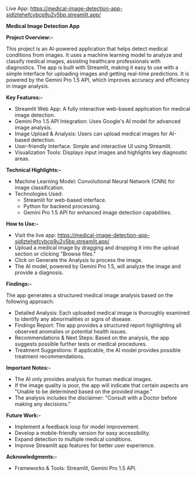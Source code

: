 Live App: https://medical-image-detection-app-sjdlztehefcybcp9u2v5bp.streamlit.app/

**Medical Image Detection App**

**Project Overview:-**

This project is an AI-powered application that helps detect medical conditions from images. It uses a machine learning model to analyze and classify medical images, assisting healthcare professionals with diagnostics. The app is built with Streamlit, making it easy to use with a simple interface for uploading images and getting real-time predictions. It is powered by the Gemini Pro 1.5 API, which improves accuracy and efficiency in image analysis.

**Key Features:-**
- Streamlit Web App: A fully interactive web-based application for medical image detection.
- Gemini Pro 1.5 API Integration: Uses Google's AI model for advanced image analysis.
- Image Upload & Analysis: Users can upload medical images for AI-based detection.
- User-friendly Interface: Simple and interactive UI using Streamlit.
- Visualization Tools: Displays input images and highlights key diagnostic areas.

**Technical Highlights:-**
- Machine Learning Model: Convolutional Neural Network (CNN) for image classification.
- Technologies Used:
  - Streamlit for web-based interface.
  - Python for backend processing.
  - Gemini Pro 1.5 API for enhanced image detection capabilities.
 
**How to Use:-**
- Visit the live app: https://medical-image-detection-app-sjdlztehefcybcp9u2v5bp.streamlit.app/
- Upload a medical image by dragging and dropping it into the upload section or clicking "Browse files."
- Click on Generate the Analysis to process the image.
- The AI model, powered by Gemini Pro 1.5, will analyze the image and provide a diagnosis.

**Findings:-**

The app generates a structured medical image analysis based on the following approach:
- Detailed Analysis: Each uploaded medical image is thoroughly examined to identify any abnormalities or signs of disease.
- Findings Report: The app provides a structured report highlighting all observed anomalies or potential health issues.
- Recommendations & Next Steps: Based on the analysis, the app suggests possible further tests or medical procedures.
- Treatment Suggestions: If applicable, the AI model provides possible treatment recommendations.

**Important Notes:-**
- The AI only provides analysis for human medical images.
- If the image quality is poor, the app will indicate that certain aspects are "Unable to be determined based on the provided image."
- The analysis includes the disclaimer: "Consult with a Doctor before making any decisions."

**Future Work:-**
- Implement a feedback loop for model improvement.
- Develop a mobile-friendly version for easy accessibility.
- Expand detection to multiple medical conditions.
- Improve Streamlit app features for better user experience.

**Acknowledgments:-**
- Frameworks & Tools: Streamlit, Gemini Pro 1.5 API.

